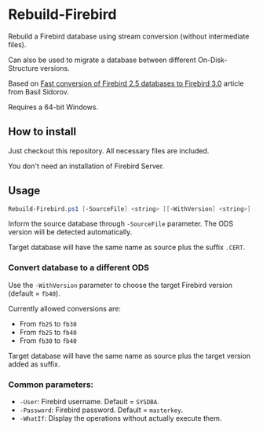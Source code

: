 # Rebuild-Firebird

Rebuild a Firebird database using stream conversion (without intermediate files).

Can also be used to migrate a database between different On-Disk-Structure versions.

Based on [Fast conversion of Firebird 2.5 databases to Firebird 3.0](https://ib-aid.com/en/articles/fast-conversion-of-firebird-2-5-databases-to-firebird-3/) article from Basil Sidorov.

Requires a 64-bit Windows.



## How to install

Just checkout this repository. All necessary files are included.

You don't need an installation of Firebird Server.



## Usage

```powershell
Rebuild-Firebird.ps1 [-SourceFile] <string> [[-WithVersion] <string>] [[-User] <string>] [[-Password] <string>] [-WhatIf] [-Confirm] [<CommonParameters>]
```

Inform the source database through `-SourceFile` parameter. The ODS version will be detected automatically.

Target database will have the same name as source plus the suffix `.CERT`.



### Convert database to a different ODS

Use the `-WithVersion` parameter to choose the target Firebird version (default = `fb40`).

Currently allowed conversions are:

  - From `fb25` to `fb30`
  - From `fb25` to `fb40`
  - From `fb30` to `fb40`

Target database will have the same name as source plus the target version added as suffix.



### Common parameters:

  - `-User`: Firebird username. Default = `SYSDBA`.
  - `-Password`: Firebird password. Default = `masterkey`.
  - `-WhatIf`: Display the operations without actually execute them.
